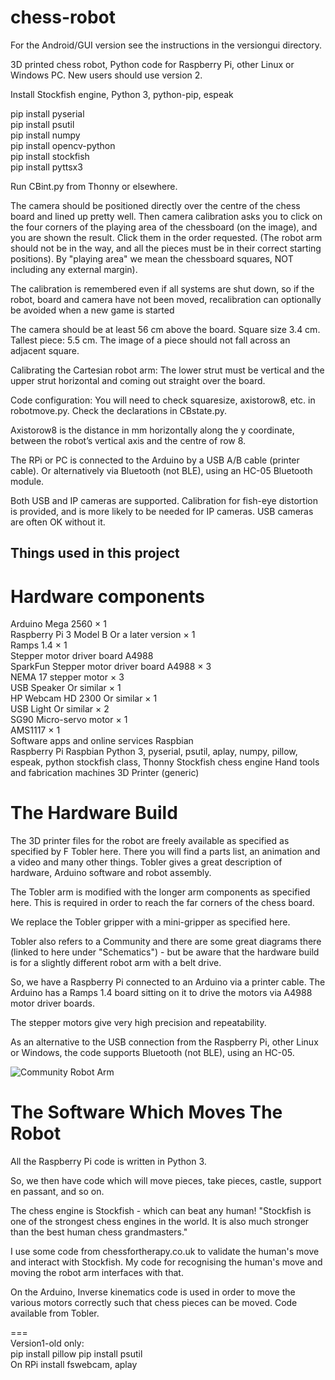 # chess-robot  
  
For the Android/GUI version see the instructions in the versiongui directory.
    
3D printed chess robot, Python code for Raspberry Pi, other Linux or Windows PC. New users should use version 2.

Install Stockfish engine, Python 3, python-pip, espeak

pip install pyserial  
pip install psutil  
pip install numpy  
pip install opencv-python  
pip install stockfish  
pip install pyttsx3  

Run CBint.py from Thonny or elsewhere.

The camera should be positioned directly over the centre of the chess board and lined up pretty well. Then camera calibration asks you to click on the four corners of the playing area of the chessboard (on the image), and you are shown the result. Click them in the order requested. (The robot arm should not be in the way, and all the pieces must be in their correct starting positions). By "playing area" we mean the chessboard squares, NOT including any external margin).

The calibration is remembered even if all systems are shut down, so if the robot, board and camera have not been moved, recalibration can optionally be avoided when a new game is started

The camera should be at least 56 cm above the board. Square size 3.4 cm. Tallest piece: 5.5 cm. The image of a piece should not fall across an adjacent square.

Calibrating the Cartesian robot arm: The lower strut must be vertical and the upper strut horizontal and coming out straight over the board.

Code configuration: You will need to check squaresize, axistorow8, etc. in robotmove.py. Check the declarations in CBstate.py.

Axistorow8 is the distance in mm horizontally along the y coordinate, between the robot’s vertical axis and the centre of row 8. 


The RPi or PC is connected to the Arduino by a USB A/B cable (printer cable). Or alternatively via Bluetooth (not BLE), using an HC-05 Bluetooth module.

Both USB and IP cameras are supported. Calibration for fish-eye distortion is provided, and is more likely to be needed for IP cameras. USB cameras are often OK without it.

## Things used in this project

# Hardware components

Arduino Mega 2560 ×	1	
Raspberry Pi 3 Model B Or a later version ×	1	
Ramps 1.4 ×	1	
Stepper motor driver board A4988	
SparkFun Stepper motor driver board A4988 ×	3	
NEMA 17 stepper motor ×	3	
USB Speaker Or similar ×	1	
HP Webcam HD 2300 Or similar ×	1	
USB Light Or similar ×	2	
SG90 Micro-servo motor	×	1	
AMS1117 ×	1	
Software apps and online services
Raspbian	
Raspberry Pi Raspbian
Python 3, pyserial, psutil, aplay, numpy, pillow, espeak, python stockfish class, Thonny
Stockfish chess engine
Hand tools and fabrication machines
3D Printer (generic)	

# The Hardware Build

The 3D printer files for the robot are freely available as specified as specified by F Tobler here. There you will find a parts list, an animation and a video and many other things. Tobler gives a great description of hardware, Arduino software and robot assembly.

The Tobler arm is modified with the longer arm components as specified here. This is required in order to reach the far corners of the chess board.

We replace the Tobler gripper with a mini-gripper as specified here.

Tobler also refers to a Community and there are some great diagrams there (linked to here under "Schematics") - but be aware that the hardware build is for a slightly different robot arm with a belt drive.

So, we have a Raspberry Pi connected to an Arduino via a printer cable. The Arduino has a Ramps 1.4 board sitting on it to drive the motors via A4988 motor driver boards.

The stepper motors give very high precision and repeatability.

As an alternative to the USB connection from the Raspberry Pi, other Linux or Windows, the code supports Bluetooth (not BLE), using an HC-05.

![Community Robot Arm](/assets/images/wiring.jpg)




# The Software Which Moves The Robot

All the Raspberry Pi code is written in Python 3.

So, we then have code which will move pieces, take pieces, castle, support en passant, and so on.

The chess engine is Stockfish - which can beat any human! "Stockfish is one of the strongest chess engines in the world. It is also much stronger than the best human chess grandmasters."

I use some code from chessfortherapy.co.uk to validate the human's move and interact with Stockfish. My code for recognising the human's move and moving the robot arm interfaces with that.

On the Arduino, Inverse kinematics code is used in order to move the various motors correctly such that chess pieces can be moved. Code available from Tobler.




===  
Version1-old only:  
pip install pillow
pip install psutil  
On RPi install fswebcam, aplay

